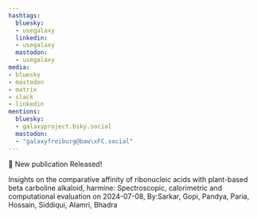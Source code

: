 ```yaml
---
hashtags:
  bluesky:
  - usegalaxy
  linkedin:
  - usegalaxy
  mastodon:
  - usegalaxy
media:
- bluesky
- mastodon
- matrix
- slack
- linkedin
mentions:
  bluesky:
  - galaxyproject.bsky.social
  mastodon:
  - "galaxyfreiburg@baw\xFC.social"
---
```

📰 New publication Released!

Insights on the comparative affinity of ribonucleic acids with plant-based beta carboline alkaloid, harmine: Spectroscopic, calorimetric and computational evaluation on 2024-07-08, By:Sarkar, Gopi, Pandya, Paria, Hossain, Siddiqui, Alamri, Bhadra